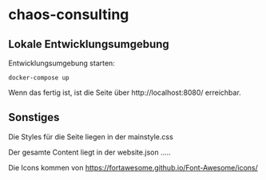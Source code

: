 # chaos-consulting

## Lokale Entwicklungsumgebung

Entwicklungsumgebung starten:

```
docker-compose up
```

Wenn das fertig ist, ist die Seite über http://localhost:8080/ erreichbar.

## Sonstiges

Die Styles für die Seite liegen in der mainstyle.css

Der gesamte Content liegt in der website.json
.....

Die Icons kommen von https://fortawesome.github.io/Font-Awesome/icons/
